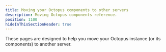 ```yaml
---
title: Moving your Octopus components to other servers
description: Moving Octopus components reference.
position: 1100
hideInThisSectionHeader: true
---
```


These pages are designed to help you move your Octopus instance (or its components) to another server.
